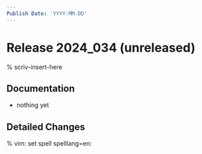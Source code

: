 ```yaml
---
Publish Date: 'YYYY-MM-DD'
---
```


# Release 2024_034 (unreleased)

% scriv-insert-here

## Documentation

- nothing yet

## Detailed Changes

% vim: set spell spelllang=en:
